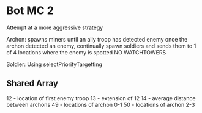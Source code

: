 # Bot MC 2
Attempt at a more aggressive strategy

Archon:
spawns miners until an ally troop has detected enemy
once the archon detected an enemy, continually spawn soldiers and sends them to 1 of 4 locations where the enemy is spotted
NO WATCHTOWERS

Soldier:
Using selectPriorityTargetting 

## Shared Array
12 - location of first enemy troop
13 - extension of 12
14 - average distance between archons
49 - locations of archon 0-1
50 - locations of archon 2-3